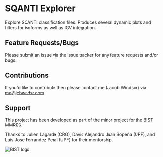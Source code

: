 # SQANTI Explorer
Explore SQANTI classification files. Produces several dynamic plots and filters for isoforms as well as IGV integration.

## Feature Requests/Bugs
Please submit an issue via the issue tracker for any feature requests and/or bugs.

## Contributions
If you'd like to contribute then please contact me (Jacob Windsor) via me@jcbwndsr.com

## Support
This project has been developed as part of the minor project for the [BIST](http://bist.eu) MMRES.

Thanks to Julien Lagarde (CRG), David Alejandro Juan Sopeña (UPF), and Luis Jose Ferrandez Peral (UPF) for their mentorship.

![BIST logo](https://bist.eu/wp-content/uploads/2016/05/bist-barcelona-institute-science-and-technology-1.png)
